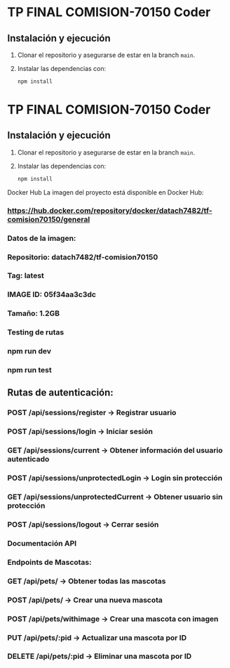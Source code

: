 # TP FINAL COMISION-70150 Coder

## Instalación y ejecución

1. Clonar el repositorio y asegurarse de estar en la branch `main`.
2. Instalar las dependencias con:

   ```sh
   npm install
  # TP FINAL COMISION-70150 Coder

## Instalación y ejecución

1. Clonar el repositorio y asegurarse de estar en la branch `main`.
2. Instalar las dependencias con:

   ```sh
   npm install

Docker Hub
La imagen del proyecto está disponible en Docker Hub:

### https://hub.docker.com/repository/docker/datach7482/tf-comision70150/general

### Datos de la imagen:
### Repositorio: datach7482/tf-comision70150
### Tag: latest
### IMAGE ID: 05f34aa3c3dc
### Tamaño: 1.2GB

### Testing de rutas
### npm run dev
### npm run test

## Rutas de autenticación:
### POST /api/sessions/register → Registrar usuario
### POST /api/sessions/login → Iniciar sesión
### GET /api/sessions/current → Obtener información del usuario autenticado
### POST /api/sessions/unprotectedLogin → Login sin protección
### GET /api/sessions/unprotectedCurrent → Obtener usuario sin protección
### POST /api/sessions/logout → Cerrar sesión

### Documentación API

### Endpoints de Mascotas:
### GET /api/pets/ → Obtener todas las mascotas
### POST /api/pets/ → Crear una nueva mascota
### POST /api/pets/withimage → Crear una mascota con imagen
### PUT /api/pets/:pid → Actualizar una mascota por ID
### DELETE /api/pets/:pid → Eliminar una mascota por ID


